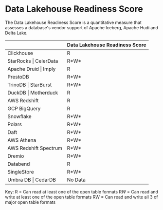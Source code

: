 # Data Lakehouse Readiness Score

The Data Lakehouse Readiness Score is a quantitative measure that assesses a database's vendor support of Apache Iceberg, Apache Hudi and Delta Lake. 

|                        | Data Lakehouse Readiness Score |
| ---------------------- | ------------------------------ |
| Clickhouse             | R                              |
| StarRocks \| CelerData | R\*W\*                         |
| Apache Druid \| Imply  | R                              |
| PrestoDB               | R\*W\*                         |
| TrinoDB \| StarBurst   | R\*W\*                         |
| DuckDB \| Motherduck   | R                              |
| AWS Redshift           | R                              |
| GCP BigQuery           | R                              |
| Snowflake              | R\*W\*                         |
| Polars                 | R\*W\*                         |
| Daft                   | R\*W\*                         |
| AWS Athena             | R\*W\*                         |
| AWS Redshift Spectrum  | R\*W\*                         |
| Dremio                 | R\*W\*                         |
| Databend               | R                              |
| SingleStore            | R\*W\*                         |
| Umbra DB \| CedarDB    | No Data                        |

Key:
R = Can read at least one of the open table formats
R*W* = Can read and write at least one of the open table formats
RW = Can read and write all 3 of major open table formats
